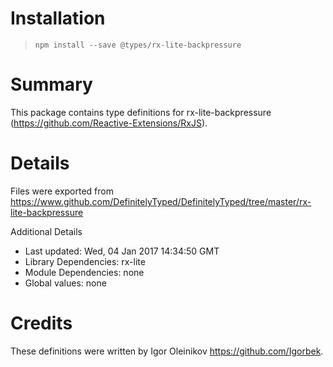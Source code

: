 # Installation
> `npm install --save @types/rx-lite-backpressure`

# Summary
This package contains type definitions for rx-lite-backpressure (https://github.com/Reactive-Extensions/RxJS).

# Details
Files were exported from https://www.github.com/DefinitelyTyped/DefinitelyTyped/tree/master/rx-lite-backpressure

Additional Details
 * Last updated: Wed, 04 Jan 2017 14:34:50 GMT
 * Library Dependencies: rx-lite
 * Module Dependencies: none
 * Global values: none

# Credits
These definitions were written by Igor Oleinikov <https://github.com/Igorbek>.
